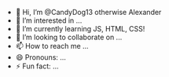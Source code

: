 - 👋 Hi, I’m @CandyDog13 otherwise Alexander
- 👀 I’m interested in ...
- 🌱 I’m currently learning JS, HTML, CSS!
- 💞️ I’m looking to collaborate on ...
- 📫 How to reach me ...
- 😄 Pronouns: ...
- ⚡ Fun fact: ...

<!---
CandyDog13/CandyDog13 is a ✨ special ✨ repository because its `README.md` (this file) appears on your GitHub profile.
You can click the Preview link to take a look at your changes.
--->
